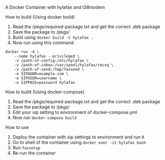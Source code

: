 A Docker Container with hylafax and t38modem

How to build (Using docker build)
1. Read the /pkgs/required-package.txt and get the correct .deb package
2. Save the package to /pkgs/
3. Build using ```docker build -t hylafax .```
4. Now run using this command:
```
docker run -d \
    --name hylafax --privileged \
    -v /path-of-config:/etc/hylafax \
    -v /path-of-inbox:/var/spool/hylafax/recvq \
    -v /path-of-send:/tmp/faxsend \
    -e SIPADDR=example.com \
    -e SIPUSER=username \
    -e SIPPASS=password hylafax
```

How to build (Using docker-compose)
1. Read the /pkgs/required-package.txt and get the correct .deb package
2. Save the package to /pkgs/
3. Edit your sip setting to environment of docker-compose.yml
4. Now run ```docker-compose build```

How to use
1. Deploy the container with sip settings to environment and run it
2. Go to shell of the container using ```docker exec -it hylafax bash```
3. Run ```faxsetup```
4. Re-run the container
